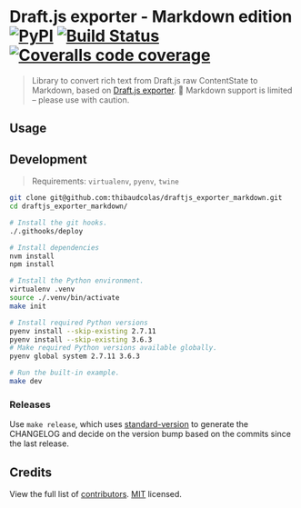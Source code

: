 # Draft.js exporter - Markdown edition [![PyPI](https://img.shields.io/pypi/v/draftjs_exporter_markdown.svg)](https://pypi.python.org/pypi/draftjs_exporter_markdown) [![Build Status](https://travis-ci.org/thibaudcolas/draftjs_exporter_markdown.svg?branch=master)](https://travis-ci.org/thibaudcolas/draftjs_exporter_markdown) [![Coveralls code coverage](https://coveralls.io/repos/github/springload/draftjs_exporter/badge.svg?branch=maste)](https://coveralls.io/github/springload/draftjs_exporter?branch=master)

> Library to convert rich text from Draft.js raw ContentState to Markdown, based on [Draft.js exporter](https://github.com/springload/draftjs_exporter).
> 🚧 Markdown support is limited – please use with caution.

## Usage

## Development

> Requirements: `virtualenv`, `pyenv`, `twine`

```sh
git clone git@github.com:thibaudcolas/draftjs_exporter_markdown.git
cd draftjs_exporter_markdown/

# Install the git hooks.
./.githooks/deploy

# Install dependencies
nvm install
npm install

# Install the Python environment.
virtualenv .venv
source ./.venv/bin/activate
make init

# Install required Python versions
pyenv install --skip-existing 2.7.11
pyenv install --skip-existing 3.6.3
# Make required Python versions available globally.
pyenv global system 2.7.11 3.6.3

# Run the built-in example.
make dev
```

### Releases

Use `make release`, which uses [standard-version](https://github.com/conventional-changelog/standard-version) to generate the CHANGELOG and decide on the version bump based on the commits since the last release.

## Credits

View the full list of [contributors](https://github.com/thibaudcolas/draftjs_exporter_markdown/graphs/contributors). [MIT](LICENSE) licensed.
